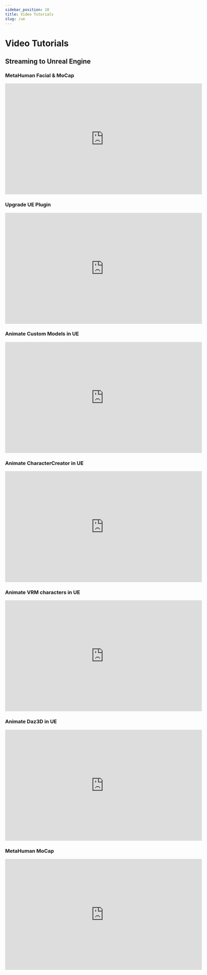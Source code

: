 ```yaml
---
sidebar_position: 10
title: Video Tutorials
slug: /ue
---	
```

# Video Tutorials

## Streaming to Unreal Engine

### MetaHuman Facial & MoCap

<iframe width="640" height="360" src="https://www.youtube.com/embed/VySWqbpcPVc?si=NrMPqlLG5OYRQyxD" title="YouTube video player" frameborder="0" allow="accelerometer; autoplay; clipboard-write; encrypted-media; gyroscope; picture-in-picture; web-share" allowfullscreen></iframe>

### Upgrade UE Plugin

<iframe width="640" height="360" src="https://www.youtube.com/embed/0YSOR2s_rko?si=lrufNfLCDLJmuUEF" title="YouTube video player" frameborder="0" allow="accelerometer; autoplay; clipboard-write; encrypted-media; gyroscope; picture-in-picture; web-share" allowfullscreen></iframe>

### Animate Custom Models in UE

<iframe width="640" height="360" src="https://www.youtube.com/embed/fsNpU4sruSI?si=GywYrdof1zjxi00A" title="YouTube video player" frameborder="0" allow="accelerometer; autoplay; clipboard-write; encrypted-media; gyroscope; picture-in-picture; web-share" allowfullscreen></iframe>

### Animate CharacterCreator in UE

<iframe width="640" height="360" src="https://www.youtube.com/embed/NDslO7iYeto?si=COF8upk1l5qZl8v2" title="YouTube video player" frameborder="0" allow="accelerometer; autoplay; clipboard-write; encrypted-media; gyroscope; picture-in-picture; web-share" allowfullscreen></iframe>

### Animate VRM characters in UE

<iframe width="640" height="360" src="https://www.youtube.com/embed/Sc2sk1hXN9c?si=YnoGr0ifz0iEHEhf" title="YouTube video player" frameborder="0" allow="accelerometer; autoplay; clipboard-write; encrypted-media; gyroscope; picture-in-picture; web-share" allowfullscreen></iframe>

### Animate Daz3D in UE

<iframe width="640" height="360" src="https://www.youtube.com/embed/tXToSJjUeQQ?si=Q5kWulMaf264ZOmP" title="YouTube video player" frameborder="0" allow="accelerometer; autoplay; clipboard-write; encrypted-media; gyroscope; picture-in-picture; web-share" allowfullscreen></iframe>

### MetaHuman MoCap

<iframe width="640" height="360" src="https://www.youtube.com/embed/xqTqWk1jUQ0?si=uTrddXNoAwcF1KMC" title="YouTube video player" frameborder="0" allow="accelerometer; autoplay; clipboard-write; encrypted-media; gyroscope; picture-in-picture; web-share" allowfullscreen></iframe>